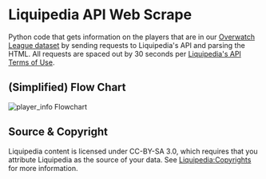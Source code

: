 # Liquipedia API Web Scrape
Python code that gets information on the players that are in our [Overwatch League dataset](https://github.com/mtollefsen/overwatch-league-data-projects/tree/main/Data%20Cleanup) by sending requests to Liquipedia's API and parsing the HTML. All requests are spaced out by 30 seconds per [Liquipedia's API Terms of Use](https://liquipedia.net/api-terms-of-use).

## (Simplified) Flow Chart
![player_info Flowchart](https://user-images.githubusercontent.com/97869630/156086689-24c7ee98-da6f-4e35-a83e-d993c63836a9.png)

## Source & Copyright
Liquipedia content is licensed under CC-BY-SA 3.0, which requires that you attribute Liquipedia as the source of your data. See [Liquipedia:Copyrights](https://liquipedia.net/commons/Liquipedia:Copyrights) for more information.
